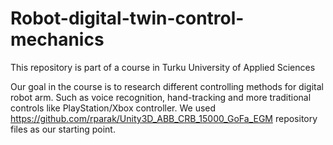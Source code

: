 # Robot-digital-twin-control-mechanics
This repository is part of a course in Turku University of Applied Sciences

Our goal in the course is to research different controlling methods for digital robot arm. Such as voice recognition, hand-tracking and more traditional controls like PlayStation/Xbox controller.
We used https://github.com/rparak/Unity3D_ABB_CRB_15000_GoFa_EGM repository files as our starting point.

